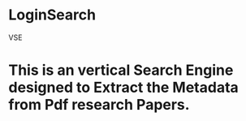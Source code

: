 # LoginSearch
VSE
# This is an vertical Search Engine designed to Extract the Metadata from Pdf research Papers.

